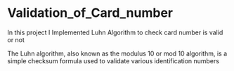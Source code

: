 # Validation_of_Card_number

In this project I Implemented Luhn Algorithm to check card number is valid or not

The Luhn algorithm, also known as the modulus 10 or mod 10 algorithm, is a simple checksum formula used to validate various identification numbers
